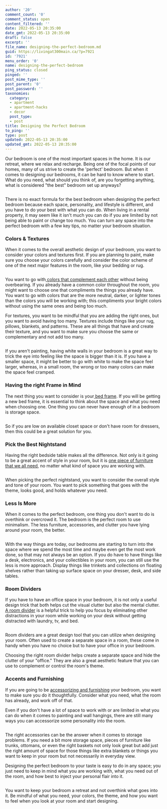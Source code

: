 ```yaml
---
author: '20'
comment_count: '0'
comment_status: open
content_filtered: ''
date: 2022-05-13 20:35:00
date_gmt: 2022-05-13 20:35:00
draft: false
excerpt: ''
file_name: designing-the-perfect-bedroom.md
guid: https://livingat300main.ca/?p=7921
id: '7921'
menu_order: '0'
name: designing-the-perfect-bedroom
ping_status: closed
pinged: ''
post_mime_type: ''
post_parent: '0'
post_password: ''
taxonomies:
  category:
  - apartment
  - apartment-hacks
  - decor
  post_type:
  - post
title: Designing the Perfect Bedroom
to_ping: ''
type: post
updated: 2022-05-13 20:35:00
updated_gmt: 2022-05-13 20:35:00
---
```

<!-- wp:paragraph -->
<p>Our bedroom is one of the most important spaces in the home. It is our retreat, where we relax and recharge. Being one of the focal points of our homes, many of us strive to create the 'perfect' bedroom. But when it comes to designing our bedrooms, it can be hard to know where to start. What do you need, what should you think of, are you forgetting anything, what is considered "the best" bedroom set up anyways?</p>
<!-- /wp:paragraph -->

<!-- wp:image {"id":7931,"sizeSlug":"large","linkDestination":"none"} -->
<figure class="wp-block-image size-large"><img src="https://livingat300main.ca/wp-content/uploads/2022/05/bedroom2-1024x672.png" alt="" class="wp-image-7931"/></figure>
<!-- /wp:image -->

<!-- wp:paragraph -->
<p>There is no exact formula for the best bedroom when designing the perfect bedroom because each space, personality, and lifestyle is different, and you have to do your best with what you can do. When living in a rental property, it may seem like it isn't much you can do if you are limited by not being able to paint or change too much. You can turn any space into the perfect bedroom with a few key tips, no matter your bedroom situation.</p>
<!-- /wp:paragraph -->

<!-- wp:heading {"level":3} -->
<h3>Colors &amp; Textures</h3>
<!-- /wp:heading -->

<!-- wp:paragraph -->
<p>When it comes to the overall aesthetic design of your bedroom, you want to consider your colors and textures first. If you are planning to paint, make sure you choose your colors carefully and consider the color scheme of one of the next major features in the room, like your bedding or rug.</p>
<!-- /wp:paragraph -->

<!-- wp:image {"id":7932,"sizeSlug":"large","linkDestination":"none"} -->
<figure class="wp-block-image size-large"><img src="https://livingat300main.ca/wp-content/uploads/2022/05/bedroom3-1024x672.png" alt="" class="wp-image-7932"/></figure>
<!-- /wp:image -->

<!-- wp:paragraph -->
<p>You want to go with<a href="https://www.homedepot.com/b/Paint-Ideas/Popular" target="_blank" rel="noreferrer noopener"> colors that complement each other</a> without being overbearing. If you already have a common color throughout the room, you might want to choose one that compliments the things you already have. You want to go with colors that are the more neutral, darker, or lighter tones than the colors you will be working with; this compliments your bright colors without using the same ones and being too much.</p>
<!-- /wp:paragraph -->

<!-- wp:paragraph -->
<p>For textures, you want to be mindful that you are adding the right ones, but you want to avoid having too many. Textures include things like your rug, pillows, blankets, and patterns. These are all things that have and create their texture, and you want to make sure you choose the same or complementary and not add too many.</p>
<!-- /wp:paragraph -->

<!-- wp:image {"id":7929,"sizeSlug":"large","linkDestination":"none"} -->
<figure class="wp-block-image size-large"><img src="https://livingat300main.ca/wp-content/uploads/2022/05/pexels-vlada-karpovich-5357416-1024x683.jpg" alt="" class="wp-image-7929"/></figure>
<!-- /wp:image -->

<!-- wp:paragraph -->
<p>If you aren't painting, having white walls in your bedroom is a great way to trick the eye into feeling like the space is bigger than it is. If you have a smaller space, it might be better to go with white to make the space feel larger, whereas, in a small room, the wrong or too many colors can make the space feel cramped.</p>
<!-- /wp:paragraph -->

<!-- wp:heading {"level":3} -->
<h3>Having the right Frame in Mind</h3>
<!-- /wp:heading -->

<!-- wp:paragraph -->
<p>The next thing you want to consider is your<a href="https://www.structube.com/en_ca/furniture/bedroom?page=1&amp;sort-by=position-asc&amp;category_id%5Bfilter%5D=Beds%2C503" target="_blank" rel="noreferrer noopener"> bed frame</a>. If you will be getting a new bed frame, it is essential to think about the space and what you need when choosing one. One thing you can never have enough of in a bedroom is storage space.</p>
<!-- /wp:paragraph -->

<!-- wp:image {"id":7928,"sizeSlug":"large","linkDestination":"none"} -->
<figure class="wp-block-image size-large"><img src="https://livingat300main.ca/wp-content/uploads/2022/05/bedroom12-1024x672.png" alt="" class="wp-image-7928"/></figure>
<!-- /wp:image -->

<!-- wp:paragraph -->
<p> So if you are low on available closet space or don't have room for dressers, then this could be a great solution for you.</p>
<!-- /wp:paragraph -->

<!-- wp:heading {"level":3} -->
<h3>Pick the Best Nightstand</h3>
<!-- /wp:heading -->

<!-- wp:paragraph -->
<p>Having the right bedside table makes all the difference. Not only is it going to be a great accent of style in your room, but it is <a href="https://www.eq3.com/ca/en/category/bedroom/storage/nightstands" target="_blank" rel="noreferrer noopener">one piece of furniture that we all need</a>, no matter what kind of space you are working with. </p>
<!-- /wp:paragraph -->

<!-- wp:image {"id":7925,"sizeSlug":"large","linkDestination":"none"} -->
<figure class="wp-block-image size-large"><img src="https://livingat300main.ca/wp-content/uploads/2022/05/pexels-pnw-production-8251682-1024x683.jpg" alt="" class="wp-image-7925"/></figure>
<!-- /wp:image -->

<!-- wp:paragraph -->
<p>When picking the perfect nightstand, you want to consider the overall style and tone of your room. You want to pick something that goes with the theme, looks good, and holds whatever you need.</p>
<!-- /wp:paragraph -->

<!-- wp:heading {"level":3} -->
<h3>Less Is More</h3>
<!-- /wp:heading -->

<!-- wp:paragraph -->
<p>When it comes to the perfect bedroom, one thing you don't want to do is overthink or overcrowd it. The bedroom is the perfect room to use minimalism. The less furniture, accessories, and clutter you have lying around your room, the better.</p>
<!-- /wp:paragraph -->

<!-- wp:image {"id":7924,"sizeSlug":"large","linkDestination":"none"} -->
<figure class="wp-block-image size-large"><img src="https://livingat300main.ca/wp-content/uploads/2022/05/bedroom6-1024x672.png" alt="" class="wp-image-7924"/></figure>
<!-- /wp:image -->

<!-- wp:paragraph -->
<p>With the way things are today, our bedrooms are starting to turn into the space where we spend the most time and maybe even get the most work done, so that may not always be an option. If you do have to have things like a desk, electronics, and your collectibles in your room, you can still use the less is more approach. Display things like trinkets and collections on floating shelves rather than taking up surface space on your dresser, desk, and side tables.</p>
<!-- /wp:paragraph -->

<!-- wp:heading {"level":3} -->
<h3>Room Dividers</h3>
<!-- /wp:heading -->

<!-- wp:paragraph -->
<p>If you have to have an office space in your bedroom, it is not only a useful design trick that both helps cut the visual clutter but also the mental clutter. <a href="https://www.ikea.com/ca/en/p/risoer-room-divider-white-black-70182191/" target="_blank" rel="noreferrer noopener">A room divider</a> is a helpful trick to help you focus by eliminating other distractions in your room while working on your desk without getting distracted with laundry, tv, and bed.</p>
<!-- /wp:paragraph -->

<!-- wp:image {"id":7923,"sizeSlug":"large","linkDestination":"none"} -->
<figure class="wp-block-image size-large"><img src="https://livingat300main.ca/wp-content/uploads/2022/05/bedroom1-1024x672.png" alt="" class="wp-image-7923"/></figure>
<!-- /wp:image -->

<!-- wp:paragraph -->
<p>Room dividers are a great design tool that you can utilize when designing your room. Often used to create a separate space in a room, these come in handy when you have no choice but to have your office in your bedroom.</p>
<!-- /wp:paragraph -->

<!-- wp:paragraph -->
<p>Choosing the right room divider helps create a separate space and hide the clutter of your "office." They are also a great aesthetic feature that you can use to complement or control the room's theme.</p>
<!-- /wp:paragraph -->

<!-- wp:heading {"level":3} -->
<h3>Accents and Furnishing</h3>
<!-- /wp:heading -->

<!-- wp:paragraph -->
<p>If you are going to be <a href="https://livingat300main.ca/decorating-your-apartment-avoid-these-mistakes/" target="_blank" rel="noreferrer noopener">accessorizing and furnishing</a> your bedroom, you want to make sure you do it thoughtfully. Consider what you need, what the room has already, and work off of that.</p>
<!-- /wp:paragraph -->

<!-- wp:paragraph -->
<p>Even if you don't have a lot of space to work with or are limited in what you can do when it comes to painting and wall hangings, there are still many ways you can accessorize some personality into the room.</p>
<!-- /wp:paragraph -->

<!-- wp:image {"id":7926,"sizeSlug":"large","linkDestination":"none"} -->
<figure class="wp-block-image size-large"><img src="https://livingat300main.ca/wp-content/uploads/2022/05/pexels-max-vakhtbovych-6782567-1024x686.jpg" alt="" class="wp-image-7926"/></figure>
<!-- /wp:image -->

<!-- wp:paragraph -->
<p>The right accessories can be the answer when it comes to storage problems. If you need a bit more storage space, pieces of furniture like trunks, ottomans, or even the right baskets not only look great but add just the right amount of space for those things like extra blankets or things you want to keep in your room but not necessarily in everyday view.</p>
<!-- /wp:paragraph -->

<!-- wp:paragraph -->
<p>Designing the perfect bedroom to your taste is easy to do in any space; you just need to keep in mind what you are working with, what you need out of the room, and how best to inject your personal flair into it.</p>
<!-- /wp:paragraph -->

<!-- wp:image {"id":7927,"sizeSlug":"large","linkDestination":"none"} -->
<figure class="wp-block-image size-large"><img src="https://livingat300main.ca/wp-content/uploads/2022/05/bedroom7-1024x672.png" alt="" class="wp-image-7927"/></figure>
<!-- /wp:image -->

<!-- wp:paragraph -->
<p>You want to keep your bedroom a retreat and not overthink what goes into it. Be mindful of what you need, your colors, the theme, and how you want to feel when you look at your room and start designing.</p>
<!-- /wp:paragraph -->